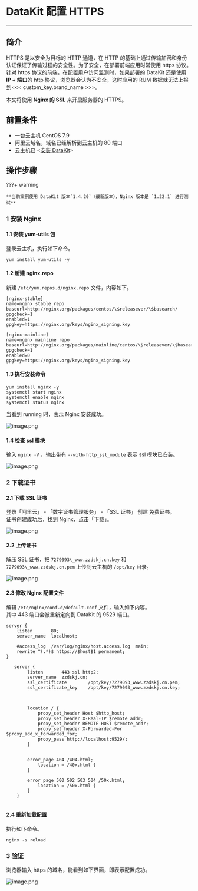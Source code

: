 # DataKit 配置 HTTPS

---

## 简介

HTTPS 是以安全为目标的 HTTP 通道，在 HTTP 的基础上通过传输加密和身份认证保证了传输过程的安全性。为了安全，在部署前端应用时常使用 https 协议。针对 https 协议的前端，在配置用户访问监测时，如果部署的 DataKit 还是使用 **IP + 端口**的 http 协议，浏览器会认为不安全，这时应用的 RUM 数据就无法上报到<<< custom_key.brand_name >>>。

本文将使用 **Nginx 的 SSL** 来开启服务器的 HTTPS。

## 前置条件

- 一台云主机 CentOS 7.9
- 阿里云域名，域名已经解析到云主机的 80 端口
- 云主机已 <[安装 DataKit](../../datakit/datakit-install.md)>

## 操作步骤

???+ warning

    **当前案例使用 DataKit 版本`1.4.20`（最新版本），Nginx 版本是 `1.22.1` 进行测试**
### 1 安装 Nginx

#### 1.1 安装 yum-utils 包

登录云主机，执行如下命令。

```
yum install yum-utils -y
```

#### 1.2 新建 nginx.repo

新建 `/etc/yum.repos.d/nginx.repo` 文件，内容如下。

```
[nginx-stable]
name=nginx stable repo
baseurl=http://nginx.org/packages/centos/\$releasever/\$basearch/
gpgcheck=1
enabled=1
gpgkey=https://nginx.org/keys/nginx_signing.key

[nginx-mainline]
name=nginx mainline repo
baseurl=http://nginx.org/packages/mainline/centos/\$releasever/\$basearch/
gpgcheck=1
enabled=0
gpgkey=https://nginx.org/keys/nginx_signing.key
```

#### 1.3 执行安装命令

```
yum install nginx -y
systemctl start nginx
systemctl enable nginx
systemctl status nginx
```

当看到 running 时，表示 Nginx 安装成功。

![image.png](../images/datakit-https-1.png)

#### 1.4 检查 ssl 模块

输入 `nginx -V` ，输出带有 `--with-http_ssl_module` 表示 ssl 模块已安装。

![image.png](../images/datakit-https-2.png)

### 2 下载证书

#### 2.1 下载 SSL 证书

登录「阿里云」 - 「数字证书管理服务」 - 「SSL 证书」 创建 免费证书。<br/>
证书创建成功后，找到 Nginx，点击「下载」。

![image.png](../images/datakit-https-3.png)

#### 2.2 上传证书

解压 SSL 证书，把 `7279093\_www.zzdskj.cn.key` 和 `7279093\_www.zzdskj.cn.pem` 上传到云主机的 `/opt/key` 目录。

![image.png](../images/datakit-https-4.png)

#### 2.3 修改 Nginx 配置文件

编辑 `/etc/nginx/conf.d/default.conf` 文件，输入如下内容。<br/>
其中 443 端口会被重新定向到 DataKit 的 9529 端口。

```
server {
    listen       80;
    server_name  localhost;

    #access_log  /var/log/nginx/host.access.log  main;
    rewrite ^(.*)$ https://$host$1 permanent;
}

   server {
        listen       443 ssl http2;
        server_name  zzdskj.cn;
        ssl_certificate        /opt/key/7279093_www.zzdskj.cn.pem;
        ssl_certificate_key    /opt/key/7279093_www.zzdskj.cn.key;



        location / {
            proxy_set_header Host $http_host;
            proxy_set_header X-Real-IP $remote_addr;
            proxy_set_header REMOTE-HOST $remote_addr;
            proxy_set_header X-Forwarded-For $proxy_add_x_forwarded_for;
            proxy_pass http://localhost:9529/;
        }


        error_page 404 /404.html;
            location = /40x.html {
        }

        error_page 500 502 503 504 /50x.html;
            location = /50x.html {
        }
    }


```

#### 2.4 重新加载配置

执行如下命令。

```
nginx -s reload
```

### 3 验证

浏览器输入 https 的域名，能看到如下界面，即表示配置成功。

![image.png](../images/datakit-https-5.png)
